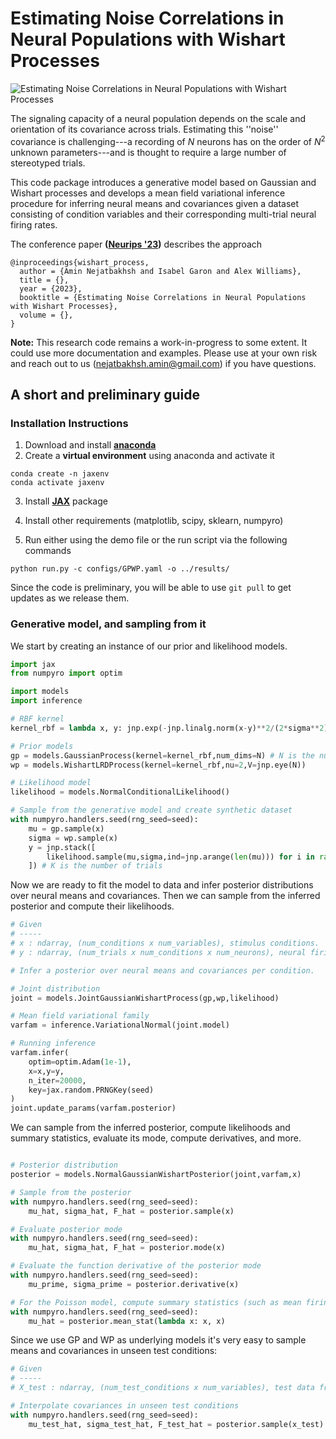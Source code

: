 # Estimating Noise Correlations in Neural Populations with Wishart Processes

![Estimating Noise Correlations in Neural Populations with Wishart Processes](https://github.com/neurostatslab/wishart-process/assets/5959554/e628854c-ff14-46c8-95a9-3c1c12373daa)

The signaling capacity of a neural population depends on the scale and orientation of its covariance across trials. Estimating this ''noise'' covariance is challenging---a recording of $N$ neurons has on the order of $N^2$ unknown parameters---and is thought to require a large number of stereotyped trials.

This code package introduces a generative model based on Gaussian and Wishart processes and develops a mean field variational inference procedure for inferring neural means and covariances given a dataset consisting of condition variables and their corresponding multi-trial neural firing rates. 

The conference paper **([Neurips '23](LINK))** describes the approach

```
@inproceedings{wishart_process,
  author = {Amin Nejatbakhsh and Isabel Garon and Alex Williams},
  title = {},
  year = {2023},
  booktitle = {Estimating Noise Correlations in Neural Populations with Wishart Processes},
  volume = {},
}
```

**Note:** This research code remains a work-in-progress to some extent. It could use more documentation and examples. Please use at your own risk and reach out to us (nejatbakhsh.amin@gmail.com) if you have questions.

## A short and preliminary guide

### Installation Instructions

1. Download and install [**anaconda**](https://docs.anaconda.com/anaconda/install/index.html)
2. Create a **virtual environment** using anaconda and activate it

```
conda create -n jaxenv
conda activate jaxenv
```

3. Install [**JAX**](https://github.com/google/jax) package

4. Install other requirements (matplotlib, scipy, sklearn, numpyro)

5. Run either using the demo file or the run script via the following commands

```
python run.py -c configs/GPWP.yaml -o ../results/
```


Since the code is preliminary, you will be able to use `git pull` to get updates as we release them.

### Generative model, and sampling from it

We start by creating an instance of our prior and likelihood models.

```python
import jax
from numpyro import optim

import models
import inference

# RBF kernel
kernel_rbf = lambda x, y: jnp.exp(-jnp.linalg.norm(x-y)**2/(2*sigma**2)))

# Prior models
gp = models.GaussianProcess(kernel=kernel_rbf,num_dims=N) # N is the number of neurons
wp = models.WishartLRDProcess(kernel=kernel_rbf,nu=2,V=jnp.eye(N))

# Likelihood model
likelihood = models.NormalConditionalLikelihood()

# Sample from the generative model and create synthetic dataset
with numpyro.handlers.seed(rng_seed=seed):
    mu = gp.sample(x)
    sigma = wp.sample(x)
    y = jnp.stack([
        likelihood.sample(mu,sigma,ind=jnp.arange(len(mu))) for i in range(K) 
    ]) # K is the number of trials
```


Now we are ready to fit the model to data and infer posterior distributions over neural means and covariances. Then we can sample from the inferred posterior and compute their likelihoods.

```python
# Given
# -----
# x : ndarray, (num_conditions x num_variables), stimulus conditions.
# y : ndarray, (num_trials x num_conditions x num_neurons), neural firing rates across C conditions repeated for K trials.

# Infer a posterior over neural means and covariances per condition.

# Joint distribution
joint = models.JointGaussianWishartProcess(gp,wp,likelihood) 

# Mean field variational family
varfam = inference.VariationalNormal(joint.model)

# Running inference
varfam.infer(
    optim=optim.Adam(1e-1),
    x=x,y=y,
    n_iter=20000,
    key=jax.random.PRNGKey(seed)
)
joint.update_params(varfam.posterior)
```

We can sample from the inferred posterior, compute likelihoods and summary statistics, evaluate its mode, compute derivatives, and more.

```python

# Posterior distribution
posterior = models.NormalGaussianWishartPosterior(joint,varfam,x)

# Sample from the posterior
with numpyro.handlers.seed(rng_seed=seed):
    mu_hat, sigma_hat, F_hat = posterior.sample(x)

# Evaluate posterior mode
with numpyro.handlers.seed(rng_seed=seed):
    mu_hat, sigma_hat, F_hat = posterior.mode(x)

# Evaluate the function derivative of the posterior mode 
with numpyro.handlers.seed(rng_seed=seed):
    mu_prime, sigma_prime = posterior.derivative(x)

# For the Poisson model, compute summary statistics (such as mean firing rate)
with numpyro.handlers.seed(rng_seed=seed):
    mu_hat = posterior.mean_stat(lambda x: x, x)
```


Since we use GP and WP as underlying models it's very easy to sample means and covariances in unseen test conditions:

```python
# Given
# -----
# X_test : ndarray, (num_test_conditions x num_variables), test data from first network.

# Interpolate covariances in unseen test conditions
with numpyro.handlers.seed(rng_seed=seed):
    mu_test_hat, sigma_test_hat, F_test_hat = posterior.sample(x_test)
```

